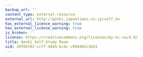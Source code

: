 ```yaml
---
backup_url: ''
content_type: external-resource
external_url: http://genki.japantimes.co.jp/self_en
has_external_licence_warning: true
has_external_license_warning: true
is_broken: ''
license: https://creativecommons.org/licenses/by-nc-sa/4.0/
title: Genki Self-Study Room
uid: 30f05782-cc7f-4849-bc4c-c994482c3d24
---
```

